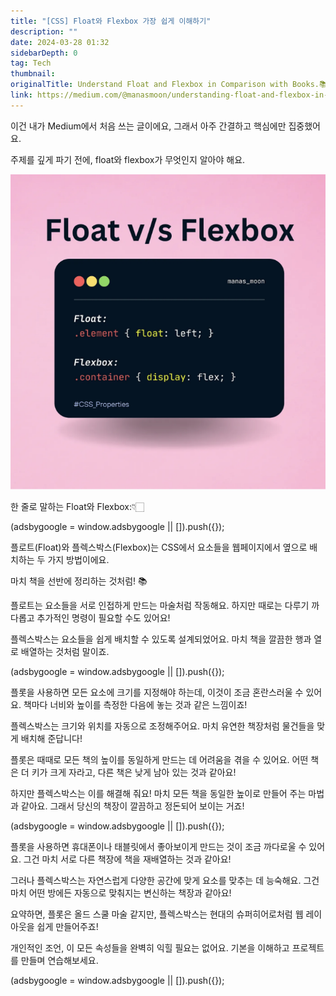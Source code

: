 ```yaml
---
title: "[CSS] Float와 Flexbox 가장 쉽게 이해하기"
description: ""
date: 2024-03-28 01:32
sidebarDepth: 0
tag: Tech
thumbnail:
originalTitle: Understand Float and Flexbox in Comparison with Books.📚
link: https://medium.com/@manasmoon/understanding-float-and-flexbox-in-comparison-with-books-a85d89c23457
---
```


이건 내가 Medium에서 처음 쓰는 글이에요, 그래서 아주 간결하고 핵심에만 집중했어요.

주제를 깊게 파기 전에, float와 flexbox가 무엇인지 알아야 해요.

![이미지](./img/UnderstandFloatandFlexboxinComparisonwithBooks_0.png)

한 줄로 말하는 Float와 Flexbox:👇🏻

<!-- ui-log 수평형 -->

<ins class="adsbygoogle"
	style="display:block"
	data-ad-client="ca-pub-4877378276818686"
	data-ad-slot="9743150776"
	data-ad-format="auto"
	data-full-width-responsive="true"></ins>
<component is="script">
(adsbygoogle = window.adsbygoogle || []).push({});
</component>

플로트(Float)와 플렉스박스(Flexbox)는 CSS에서 요소들을 웹페이지에서 옆으로 배치하는 두 가지 방법이에요.

마치 책을 선반에 정리하는 것처럼! 📚

플로트는 요소들을 서로 인접하게 만드는 마술처럼 작동해요. 하지만 때로는 다루기 까다롭고 추가적인 명령이 필요할 수도 있어요!

플렉스박스는 요소들을 쉽게 배치할 수 있도록 설계되었어요. 마치 책을 깔끔한 행과 열로 배열하는 것처럼 말이죠.

<!-- ui-log 수평형 -->

<ins class="adsbygoogle"
			style="display:block"
			data-ad-client="ca-pub-4877378276818686"
			data-ad-slot="9743150776"
			data-ad-format="auto"
			data-full-width-responsive="true"></ins>
<component is="script">
(adsbygoogle = window.adsbygoogle || []).push({});
</component>

플롯을 사용하면 모든 요소에 크기를 지정해야 하는데, 이것이 조금 혼란스러울 수 있어요. 책마다 너비와 높이를 측정한 다음에 놓는 것과 같은 느낌이죠!

플렉스박스는 크기와 위치를 자동으로 조정해주어요. 마치 유연한 책장처럼 물건들을 맞게 배치해 준답니다!

플롯은 때때로 모든 책의 높이를 동일하게 만드는 데 어려움을 겪을 수 있어요. 어떤 책은 더 키가 크게 자라고, 다른 책은 낮게 남아 있는 것과 같아요!

하지만 플렉스박스는 이를 해결해 줘요! 마치 모든 책을 동일한 높이로 만들어 주는 마법과 같아요. 그래서 당신의 책장이 깔끔하고 정돈되어 보이는 거죠!

<!-- ui-log 수평형 -->

<ins class="adsbygoogle"
			style="display:block"
			data-ad-client="ca-pub-4877378276818686"
			data-ad-slot="9743150776"
			data-ad-format="auto"
			data-full-width-responsive="true"></ins>
<component is="script">
(adsbygoogle = window.adsbygoogle || []).push({});
</component>

플롯을 사용하면 휴대폰이나 태블릿에서 좋아보이게 만드는 것이 조금 까다로울 수 있어요.
그건 마치 서로 다른 책장에 책을 재배열하는 것과 같아요!

그러나 플렉스박스는 자연스럽게 다양한 공간에 맞게 요소를 맞추는 데 능숙해요.
그건 마치 어떤 방에든 자동으로 맞춰지는 변신하는 책장과 같아요!

요약하면, 플롯은 올드 스쿨 마술 같지만, 플렉스박스는 현대의 슈퍼히어로처럼 웹 레이아웃을 쉽게 만들어주죠!

개인적인 조언,
이 모든 속성들을 완벽히 익힐 필요는 없어요.
기본을 이해하고 프로젝트를 만들며 연습해보세요.

<!-- ui-log 수평형 -->

<ins class="adsbygoogle"
			style="display:block"
			data-ad-client="ca-pub-4877378276818686"
			data-ad-slot="9743150776"
			data-ad-format="auto"
			data-full-width-responsive="true"></ins>
<component is="script">
(adsbygoogle = window.adsbygoogle || []).push({});
</component>


